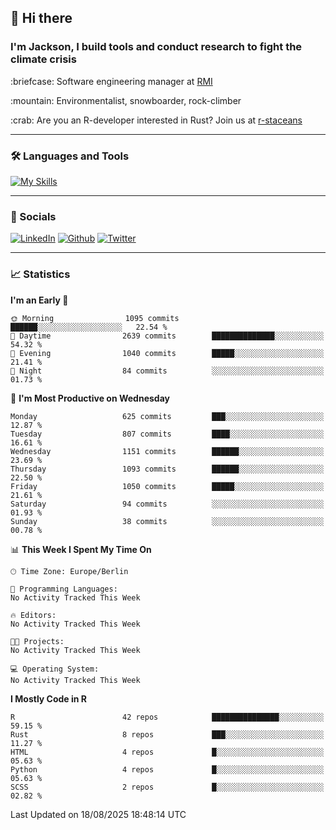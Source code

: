 ## :wave: Hi there
### I'm Jackson, I build tools and conduct research to fight the climate crisis
<p> :briefcase: Software engineering manager at <a href="https://rmi.org/" alt="RMI">RMI</a></p>
<p> :mountain: Environmentalist, snowboarder, rock-climber</p>
<p> :crab: Are you an R-developer interested in Rust? Join us at <a href="https://github.com/r-staceans" alt="r-staceans">r-staceans</a></p>

---

### :hammer_and_wrench: Languages and Tools

[![My Skills](https://skillicons.dev/icons?i=r,python,rust,docker,svelte,js,neovim,azure,postgresql,kubernetes,html,css&perline=6&theme=dark)](https://skillicons.dev)

---

### :iphone: Socials

[![LinkedIn](https://skillicons.dev/icons?i=linkedin&theme=dark)](https://www.linkedin.com/in/jackson-hoffart/) 
[![Github](https://skillicons.dev/icons?i=github&theme=dark)](https://github.com/jdhoffa) 
[![Twitter](https://skillicons.dev/icons?i=twitter&theme=dark)](https://twitter.com/jdhoffart) 

---

### :chart_with_upwards_trend: Statistics

 
<!--START_SECTION:waka-->
**I'm an Early 🐤** 

```text
🌞 Morning                1095 commits        ██████░░░░░░░░░░░░░░░░░░░   22.54 % 
🌆 Daytime                2639 commits        ██████████████░░░░░░░░░░░   54.32 % 
🌃 Evening                1040 commits        █████░░░░░░░░░░░░░░░░░░░░   21.41 % 
🌙 Night                  84 commits          ░░░░░░░░░░░░░░░░░░░░░░░░░   01.73 % 
```
📅 **I'm Most Productive on Wednesday** 

```text
Monday                   625 commits         ███░░░░░░░░░░░░░░░░░░░░░░   12.87 % 
Tuesday                  807 commits         ████░░░░░░░░░░░░░░░░░░░░░   16.61 % 
Wednesday                1151 commits        ██████░░░░░░░░░░░░░░░░░░░   23.69 % 
Thursday                 1093 commits        ██████░░░░░░░░░░░░░░░░░░░   22.50 % 
Friday                   1050 commits        █████░░░░░░░░░░░░░░░░░░░░   21.61 % 
Saturday                 94 commits          ░░░░░░░░░░░░░░░░░░░░░░░░░   01.93 % 
Sunday                   38 commits          ░░░░░░░░░░░░░░░░░░░░░░░░░   00.78 % 
```


📊 **This Week I Spent My Time On** 

```text
🕑︎ Time Zone: Europe/Berlin

💬 Programming Languages: 
No Activity Tracked This Week

🔥 Editors: 
No Activity Tracked This Week

🐱‍💻 Projects: 
No Activity Tracked This Week

💻 Operating System: 
No Activity Tracked This Week
```

**I Mostly Code in R** 

```text
R                        42 repos            ███████████████░░░░░░░░░░   59.15 % 
Rust                     8 repos             ███░░░░░░░░░░░░░░░░░░░░░░   11.27 % 
HTML                     4 repos             █░░░░░░░░░░░░░░░░░░░░░░░░   05.63 % 
Python                   4 repos             █░░░░░░░░░░░░░░░░░░░░░░░░   05.63 % 
SCSS                     2 repos             █░░░░░░░░░░░░░░░░░░░░░░░░   02.82 % 
```




 Last Updated on 18/08/2025 18:48:14 UTC
<!--END_SECTION:waka-->
